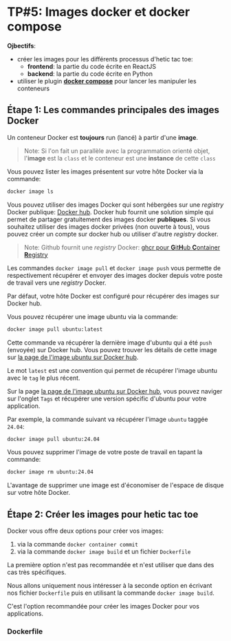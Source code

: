 # TP#5: Images docker et docker compose

**Ojbectifs**: 

- créer les images pour les différents processus d'hetic tac toe:
  - **frontend**: la partie du code écrite en ReactJS
  - **backend**: la partie du code écrite en Python
- utiliser le plugin [**docker compose**](https://docs.docker.com/compose/) pour lancer les manipuler les conteneurs

## Étape 1: Les commandes principales des images Docker

Un conteneur Docker est **toujours** run (lancé) à partir d'une **image**. 

> Note: Si l'on fait un parallèle avec la programmation orienté objet, l'**image** est la `class` et le conteneur est une 
> **instance** de cette `class`

Vous pouvez lister les images présentent sur votre hôte Docker via la commande:

```sh
docker image ls
```

Vous pouvez utiliser des images Docker qui sont hébergées sur une *registry* Docker publique: [Docker hub](https://hub.docker.com/).
Docker hub fournit une solution simple qui permet de partager gratuitement des images docker **publiques**.
Si vous souhaitez utiliser des images docker privées (non ouverte à tous), vous pouvez créer un compte sur docker hub ou utiliser d'autre
*registry* docker.

> Note: Github fournit une *registry* Docker: [ghcr pour **G**it**H**ub **C**ontainer **R**egistry](https://docs.github.com/fr/packages/working-with-a-github-packages-registry/working-with-the-container-registry)

Les commandes `docker image pull` et `docker image push` vous permette de respectivement récupérer et envoyer des images docker depuis
votre poste de travail vers une *registry* Docker.

Par défaut, votre hôte Docker est configuré pour récupérer des images sur Docker hub.

Vous pouvez récupérer une image ubuntu via la commande:

```sh
docker image pull ubuntu:latest
```

Cette commande va récupérer la dernière image d'ubuntu qui a été `push` (envoyée) sur Docker hub.
Vous pouvez trouver les détails de cette image sur [la page de l'image ubuntu sur Docker hub](https://hub.docker.com/_/ubuntu).

Le mot `latest` est une convention qui permet de récupérer l'image ubuntu avec le `tag` le plus récent.

Sur la page [la page de l'image ubuntu sur Docker hub](https://hub.docker.com/_/ubuntu), vous pouvez naviger sur l'onglet `Tags` et 
récupérer une version spécific d'ubuntu pour votre application.

Par exemple, la commande suivant va récupérer l'image `ubuntu` taggée `24.04`:

```sh
docker image pull ubuntu:24.04
```

Vous pouvez supprimer l'image de votre poste de travail en tapant la commande:

```sh
docker image rm ubuntu:24.04
```

L'avantage de supprimer une image est d'économiser de l'espace de disque sur votre hôte Docker.

## Étape 2: Créer les images pour hetic tac toe

Docker vous offre deux options pour créer vos images:

1. via la commande `docker container commit`
1. via la commande `docker image build` et un fichier `Dockerfile`

La première option n'est pas recommandée et n'est utiliser que dans des cas très spécifiques.

Nous allons uniquement nous intéresser à la seconde option en écrivant nos fichier `Dockerfile` puis en utilisant la commande `docker image build`.

C'est l'option recommandée pour créer les images Docker pour vos applications.

### Dockerfile

